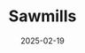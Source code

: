 ---  
layout: startup_page  
title: "Sawmills"  
id: "sawmills.ai"  
permalink: "/sawmillssawmills.ai02192025/"  
website: "http://www.sawmills.ai/"  
funding_round: "Seed"  
funding_amount: "$10M"  
investors: "Team8, Mayfield, Alumni Ventures"  
about: "Sawmills is a smart telemetry data management platform that uses AI to improve observability data quality, prevent system outages, and reduce costs. The platform analyzes telemetry data to identify optimization opportunities and allows companies to switch between observability vendors. Sawmills aims to optimize observability practices through intelligent data management."  
markets: "AI, Enterprise Software"  
hq: "San Francisco, California, United States"  
founded_year: "2024"  
linkedin: "https://www.linkedin.com/company/sawmills"  
twitter: "https://x.com/SawmillsAI"  
instagram: ""  
facebook: ""  
crunchbase: "https://www.crunchbase.com/organization/sawmills"  
pitchbook: "https://pitchbook.com/profiles/company/616050-28"  

date_display: "19-Feb-2025"  
date: "2025-02-19"

# SEO Optimization  
meta_title: "Sawmills - Seed Funding ($10M)"  
meta_description: "Sawmills, Sawmills is a smart telemetry data management platform that uses AI to improve observability data quality, prevent system outages, and reduce costs. T..."  
meta_keywords: "Sawmills, AI, Enterprise Software, Seed funding"  
canonical_url: "https://startup.projectstartups.com/sawmillssawmills.ai02192025/"  
---